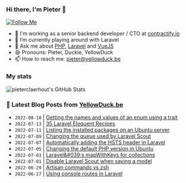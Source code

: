 ### Hi there, I'm Pieter 👋  
[![Follow Me](https://img.shields.io/github/followers/pieterclaerhout?label=Follow&style=social)](https://github.com/pieterclaerhout)

- 🏢 I'm working as a senior backend developer / CTO at [contractify.io](https://contractify.io)
- 🌱 I’m currently playing around with Laravel
- 💬 Ask me about [PHP](https://php.net), [Laravel](http://laravel.com) and [VueJS](https://vuejs.org)
- 😄 Pronouns: Pieter, Duckie, YellowDuck
- 📫 How to reach me: pieter@yellowduck.be

### My stats

![pieterclaerhout's GitHub Stats](https://github-readme-stats.vercel.app/api?username=pieterclaerhout&show_icons=true&count_private=true&line_height=40)

### 📩 Latest Blog Posts from [YellowDuck.be](https://www.yellowduck.be/)
<!-- BLOG-POST-LIST:START -->
- `2022-08-10` | [Getting the names and values of an enum using a trait](https://www.yellowduck.be/posts/getting-the-names-and-values-of-an-enum-using-a-trait)  
- `2022-07-13` | [35 Laravel Eloquent Recipes](https://www.yellowduck.be/posts/35-laravel-eloquent-recipes)  
- `2022-07-11` | [Listing the installed packages on an Ubuntu server](https://www.yellowduck.be/posts/listing-the-installed-packages-on-an-ubuntu-server)  
- `2022-07-09` | [Changing the queue used by Laravel Scout](https://www.yellowduck.be/posts/changing-the-queue-used-by-laravel-scout)  
- `2022-07-07` | [Automatically adding the HSTS header in Laravel](https://www.yellowduck.be/posts/automatically-adding-the-hsts-header-in-laravel)  
- `2022-07-05` | [Changing the default PHP version in Ubuntu](https://www.yellowduck.be/posts/changing-the-default-php-version-in-ubuntu)  
- `2022-07-03` | [Laravel&amp;#039;s mapWithKeys for collections](https://www.yellowduck.be/posts/laravels-mapwithkeys-for-collections)  
- `2022-07-01` | [Disable Laravel Scout when saving a model](https://www.yellowduck.be/posts/disable-laravel-scout-when-saving-a-model)  
- `2022-06-29` | [Artisan commands vs zsh](https://www.yellowduck.be/posts/artisan-commands-vs-zsh)  
- `2022-06-27` | [Using console routes in Laravel](https://www.yellowduck.be/posts/using-console-routes-in-laravel)  

<!-- BLOG-POST-LIST:END -->
